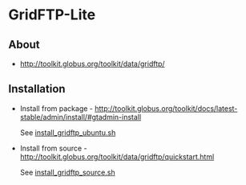 # GridFTP-Lite

## About

* http://toolkit.globus.org/toolkit/data/gridftp/

## Installation

* Install from package - http://toolkit.globus.org/toolkit/docs/latest-stable/admin/install/#gtadmin-install

  See [install_gridftp_ubuntu.sh](/client/scripts/install_gridftp_ubuntu.sh)

* Install from source - http://toolkit.globus.org/toolkit/data/gridftp/quickstart.html

  See [install_gridftp_source.sh](/client/scripts/install_gridftp_source.sh)
